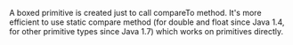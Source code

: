 A boxed primitive is created just to call compareTo method. It's more efficient to use static compare method (for double and float since Java 1.4, for other primitive types since Java 1.7) which works on primitives directly.